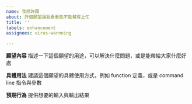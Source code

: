 ```yaml
---
name: 我想許願
about: 許個願望讓我看看能不能幫得上忙
title: ''
labels: enhancement
assignees: virus-warnning

---
```


**願望內容**
描述一下這個願望的用途，可以解決什麼問題，或是能帶給大家什麼好處

**具體用法**
建議這個願望的具體使用方式，例如 function 定義，或是 command line 指令與參數

**預期行為**
提供想要的輸入與輸出結果
